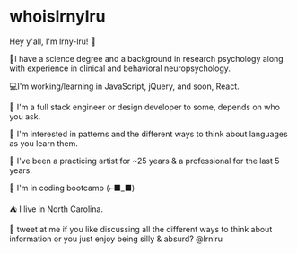 # whoislrnylru

Hey y'all, I'm lrny-lru! 👋




  🌌I have a science degree and a background in research psychology along with experience in clinical and behavioral neuropsychology.
  
  💻I'm working/learning in JavaScript, jQuery, and soon, React.
  
  🎒 I'm a full stack engineer or design developer to some, depends on who you ask.
  
  🧐 I'm interested in patterns and the different ways to think about languages as you learn them.
  
  🎨 I've been a practicing artist for ~25 years & a professional for the last 5 years. 
  
  🏢 I'm in coding bootcamp (⌐■_■)
  
  ⛺ I live in North Carolina.
  
  💬 tweet at me if you like discussing all the different ways to think about information or you just enjoy being silly & absurd? @lrnlru
